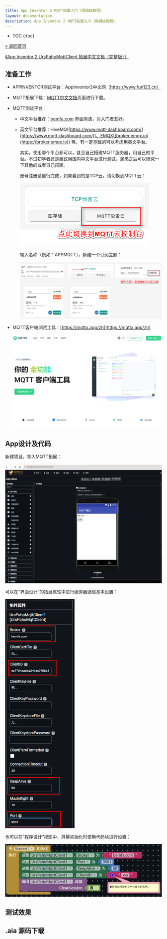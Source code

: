 ```yaml
---
title: App Inventor 2 MQTT拓展入门（保姆级教程）
layout: documentation
description: App Inventor 2 MQTT拓展入门（保姆级教程）
---
```


* TOC
{:toc}

[&laquo; 返回首页](index.html)

[《App Inventor 2 UrsPahoMqttClient 拓展中文文档（完整版）》](MQTT.html)

<!-- 文章结构参考：https://blog.csdn.net/byhyf83862547/article/details/138785961 -->

## 准备工作

* APPINVENTOR测试平台：AppInventor2中文网（https://www.fun123.cn）

* MQTT拓展下载：[MQTT中文文档](MQTT.html)页面进行下载。

* MQTT测试平台：

  * 中文平台推荐：[bemfa.com](https://www.bemfa.com)   界面简洁，对入门者友好。
  * 英文平台推荐：HiveMQ([https://www.mqtt-dashboard.com/](https://www.mqtt-dashboard.com/))、EMQX([broker.emqx.io](https://broker.emqx.io)) 等。有一定基础的可以考虑用英文平台。

    其实，使用哪个平台都可以，甚至自己搭建MQTT服务器，用自己的平台。不过初学者还是建议用国内中文平台进行测试，熟悉之后可以研究一下其他的或者自己搭建。

    账号注册请自行完成，如果看到的是TCP云，请切换到MQTT云：

    ![mqtt](mqtt/tcp.png)

    输入名称（例如：APPMQTT），新建一个订阅主题：

    ![mqtt](mqtt/new.png)

* MQTT客户端测试工具：[https://mqttx.app/zh](https://mqttx.app/zh)

  ![mqtt](mqtt/mqttx.png)

## App设计及代码

新建项目，导入MQTT拓展：

![mqtt](mqtt/step1.png)

可以在“界面设计”的拓展属性中进行服务器通信基本设置：

![mqtt](mqtt/step2.png)

也可以在“程序设计”视图中，屏幕初始化时使用代码块进行设置：

![mqtt](mqtt/step3.png)


## 测试效果


## .aia 源码下载





